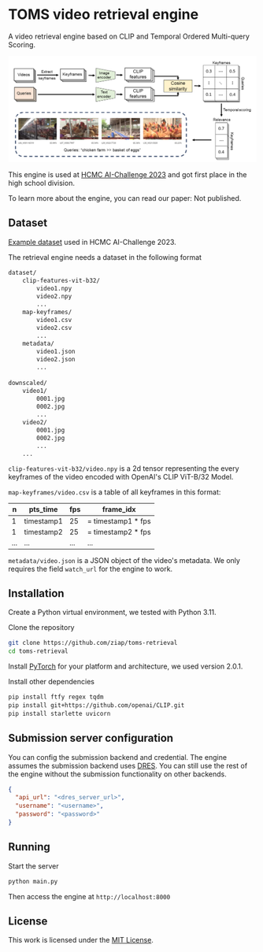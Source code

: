 # TOMS video retrieval engine

A video retrieval engine based on CLIP and Temporal Ordered Multi-query
Scoring.

![](method.png)

This engine is used at [HCMC AI-Challenge
2023](https://aichallenge.hochiminhcity.gov.vn/) and got first place in the
high school division.

To learn more about the engine, you can read our paper: Not published.

## Dataset

[Example
dataset](https://docs.google.com/spreadsheets/d/1nnfmpsIB2Cm0jatlN10WjwwZvEIvQxctf8_8YKQfXi4/edit#gid=0)
used in HCMC AI-Challenge 2023.

The retrieval engine needs a dataset in the following format

```
dataset/
    clip-features-vit-b32/
        video1.npy
        video2.npy
        ...
    map-keyframes/
        video1.csv
        video2.csv
        ...
    metadata/
        video1.json
        video2.json
        ...

downscaled/
    video1/
        0001.jpg
        0002.jpg
        ...
    video2/
        0001.jpg
        0002.jpg
        ...
    ...
```

`clip-features-vit-b32/video.npy` is a 2d tensor representing the every
keyframes of the video encoded with OpenAI's CLIP ViT-B/32 Model.

`map-keyframes/video.csv` is a table of all keyframes in this format:

| n   | pts_time   | fps | frame_idx          |
| --- | ---------- | --- | ------------------ |
| 1   | timestamp1 | 25  | = timestamp1 * fps |
| 1   | timestamp2 | 25  | = timestamp2 * fps |
| ... | ...        | ... | ...                |

`metadata/video.json` is a JSON object of the video's metadata. We only
requires the field `watch_url` for the engine to work.

## Installation

Create a Python virtual environment, we tested with Python 3.11.

Clone the repository

```sh
git clone https://github.com/ziap/toms-retrieval
cd toms-retrieval
```

Install [PyTorch](https://pytorch.org/get-started/locally/) for your platform
and architecture, we used version 2.0.1.

Install other dependencies

```sh
pip install ftfy regex tqdm
pip install git+https://github.com/openai/CLIP.git
pip install starlette uvicorn
```

## Submission server configuration

You can config the submission backend and credential. The engine assumes the
submission backend uses [DRES](https://github.com/dres-dev/DRES). You can still
use the rest of the engine without the submission functionality on other
backends.

```json
{
  "api_url": "<dres_server_url>",
  "username": "<username>",
  "password": "<password>"
}
```

## Running

Start the server

```sh
python main.py
```

Then access the engine at `http://localhost:8000`

## License

This work is licensed under the [MIT License](LICENSE).
